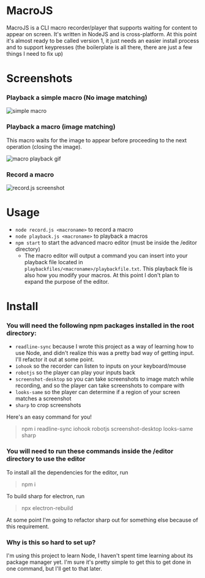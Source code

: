 # MacroJS
MacroJS is a CLI macro recorder/player that supports waiting for content to appear on screen. It's written in NodeJS and is cross-platform. At this point it's almost ready to be called version 1, it just needs an easier install process and to support keypresses (the boilerplate is all there, there are just a few things I need to fix up)

# Screenshots

### Playback a simple macro (No image matching)

![simple macro](https://s5.gifyu.com/images/2020-02-17_23-50-14.gif)

### Playback a macro (image matching)

This macro waits for the image to appear before proceeding to the next operation (closing the image).

![macro playback gif](https://s5.gifyu.com/images/2020-02-17_23-47-57.gif)

### Record a macro

![record.js screenshot](https://i.imgur.com/cQzDkJ9.png)

# Usage

- `node record.js <macroname>` to record a macro
- `node playback.js <macroname>` to playback a macros
- `npm start` to start the advanced macro editor (must be inside the /editor directory)
  - The macro editor will output a command you can insert into your playback file located in `playbackfiles/<macroname>/playbackfile.txt`. This playback file is also how you modify your macros. At this point I don't plan to expand the purpose of the editor.

# Install 

### You will need the following npm packages installed in the root directory:

- `readline-sync` because I wrote this project as a way of learning how to use Node, and didn't realize this was a pretty bad way of getting input. I'll refactor it out at some point.
- `iohook` so the recorder can listen to inputs on your keyboard/mouse
- `robotjs` so the player can play your inputs back
- `screenshot-desktop` so you can take screenshots to image match while recording, and so the player can take screenshots to compare with 
- `looks-same` so the player can determine if a region of your screen matches a screenshot
- `sharp` to crop screenshots

Here's an easy command for you!

> npm i readline-sync iohook robotjs screenshot-desktop looks-same sharp

### You will need to run these commands inside the /editor directory to use the editor

To install all the dependencies for the editor, run

> npm i

To build sharp for electron, run

> npx electron-rebuild

At some point I'm going to refactor sharp out for something else because of this requirement.

### Why is this so hard to set up? 
I'm using this project to learn Node, I haven't spent time learning about its package manager yet. I'm sure it's pretty simple to get this to get done in one command, but I'll get to that later.
